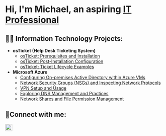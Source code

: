 <h1>Hi, I'm Michael, an aspiring <a href="https://linkedin.com/in/Michael">IT Professional </a></h1>

<h2>👨‍💻 Information Technology Projects:</h2>

- <b>osTicket (Help Desk Ticketing System)</b>
  - [osTicket: Prerequisites and Installation](https://github.com/Mcole98/osticket-prereqs)
  - [osTicket: Post-Installation Configuration](https://github.com/Mcole98/post-install-config)
  - [osTicket: Ticket Lifecycle Examples](https://github.com/Mcole98/ticket-lifecycle)
- <b>Microsoft Azure</b>
  - [Configuring On-premises Active Directory within Azure VMs](https://github.com/Mcole98/configure-ad)
  - [Network Security Groups (NSGs) and Inspecting Network Protocols](https://github.com/Mcole98/azure-network-protocols)
  - [VPN Setup and Usage](https://github.com/Mcole98/vpn-lab)
   - [Exploring DNS Management and Practices](https://github.com/Mcole98/Exploring-DNS-Management-and-Practices)
   - [Network Shares and File Permission Management](https://github.com/Mcole98/Network-Shares-and-File-Permission-Management)

<h2>🤳Connect with me:</h2>

[<img align="left" alt="Josh | LinkedIn" width="22px" src="https://cdn.jsdelivr.net/npm/simple-icons@v3/icons/linkedin.svg" />][linkedin]

[linkedin]: https://linkedin.com/in/michael-cole-43a9a1248
